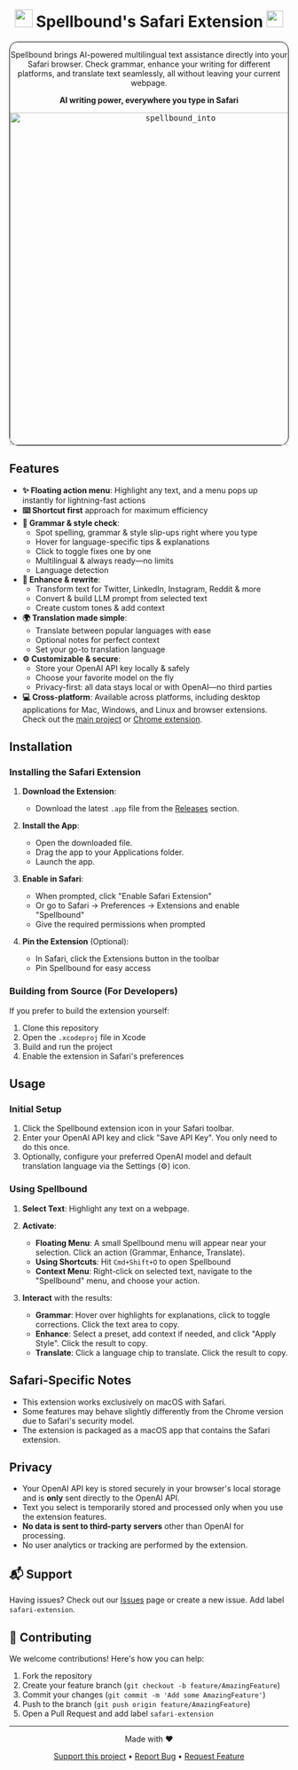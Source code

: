 # <div align="center"><img width="32px" src="https://github.com/user-attachments/assets/6518bc67-bfe5-484b-ad5f-ed8beca1f2e1"> Spellbound's Safari Extension <img width="30px" src="https://github.com/user-attachments/assets/9b5e4e77-7c12-4275-82ef-ac5ae47989d7">
</div>

<div align="center" style="border: 1px solid black; border-radius: 15px;">
  <p>Spellbound brings AI-powered multilingual text assistance directly into your Safari browser. Check grammar, enhance your writing for different platforms, and translate text seamlessly, all without leaving your current webpage.
</p>
  <p><strong>AI writing power, everywhere you type in Safari</strong></p>

  <kbd>
    <img width="600px" src="https://github.com/user-attachments/assets/95809133-2609-4b7f-94e1-a1d784cbe4af" alt="spellbound_into"/>
  </kbd>
</div>

## Features

*   **✨ Floating action menu**: Highlight any text, and a menu pops up instantly for lightning-fast actions
*   **⌨️ Shortcut first** approach for maximum efficiency
*   **📝 Grammar & style check**:
    *   Spot spelling, grammar & style slip-ups right where you type
    *   Hover for language-specific tips & explanations
    *   Click to toggle fixes one by one
    *   Multilingual & always ready—no limits
    *   Language detection
*   **🔄 Enhance & rewrite**:
    *   Transform text for Twitter, LinkedIn, Instagram, Reddit & more
    *   Convert & build LLM prompt from selected text
    *   Create custom tones & add context
*   **🌍 Translation made simple**:
    *   Translate between popular languages with ease
    *   Optional notes for perfect context
    *   Set your go-to translation language
*   **⚙️ Customizable & secure**:
    *   Store your OpenAI API key locally & safely 
    *   Choose your favorite model on the fly
    *   Privacy-first: all data stays local or with OpenAI—no third parties
*   **💻 Cross-platform**: Available across platforms, including desktop applications for Mac, Windows, and Linux and browser extensions. Check out the [main project](https://github.com/stanlee000/spellbound) or [Chrome extension](https://github.com/stanlee000/spellbound/tree/main/chrome-extension).

## Installation

### Installing the Safari Extension

1. **Download the Extension**:
   - Download the latest `.app` file from the [Releases](../../releases) section.

2. **Install the App**:
   - Open the downloaded file.
   - Drag the app to your Applications folder.
   - Launch the app.

3. **Enable in Safari**:
   - When prompted, click "Enable Safari Extension"
   - Or go to Safari → Preferences → Extensions and enable "Spellbound"
   - Give the required permissions when prompted

4. **Pin the Extension** (Optional):
   - In Safari, click the Extensions button in the toolbar
   - Pin Spellbound for easy access

### Building from Source (For Developers)

If you prefer to build the extension yourself:

1. Clone this repository
2. Open the `.xcodeproj` file in Xcode
3. Build and run the project
4. Enable the extension in Safari's preferences

## Usage

### Initial Setup

1. Click the Spellbound extension icon in your Safari toolbar.
2. Enter your OpenAI API key and click "Save API Key". You only need to do this once.
3. Optionally, configure your preferred OpenAI model and default translation language via the Settings (⚙️) icon.

### Using Spellbound

1. **Select Text**: Highlight any text on a webpage.
2. **Activate**:
   - **Floating Menu**: A small Spellbound menu will appear near your selection. Click an action (Grammar, Enhance, Translate).
   - **Using Shortcuts**: Hit `Cmd+Shift+O` to open Spellbound
   - **Context Menu**: Right-click on selected text, navigate to the "Spellbound" menu, and choose your action.
   
3. **Interact** with the results:
   - **Grammar**: Hover over highlights for explanations, click to toggle corrections. Click the text area to copy.
   - **Enhance**: Select a preset, add context if needed, and click "Apply Style". Click the result to copy.
   - **Translate**: Click a language chip to translate. Click the result to copy.

## Safari-Specific Notes

- This extension works exclusively on macOS with Safari.
- Some features may behave slightly differently from the Chrome version due to Safari's security model.
- The extension is packaged as a macOS app that contains the Safari extension.

## Privacy

- Your OpenAI API key is stored securely in your browser's local storage and is **only** sent directly to the OpenAI API.
- Text you select is temporarily stored and processed only when you use the extension features.
- **No data is sent to third-party servers** other than OpenAI for processing.
- No user analytics or tracking are performed by the extension.

## 📬 Support

Having issues? Check out our [Issues](../../issues) page or create a new issue. Add label `safari-extension`.

## 🤝 Contributing

We welcome contributions! Here's how you can help:

1. Fork the repository
2. Create your feature branch (`git checkout -b feature/AmazingFeature`)
3. Commit your changes (`git commit -m 'Add some AmazingFeature'`)
4. Push to the branch (`git push origin feature/AmazingFeature`)
5. Open a Pull Request and add label `safari-extension`

---

<p align="center">
Made with ❤️
</p>

<p align="center">
<a href="https://github.com/sponsors/stanlee000">Support this project</a> •
<a href="../../issues">Report Bug</a> •
<a href="../../issues">Request Feature</a>
</p> 